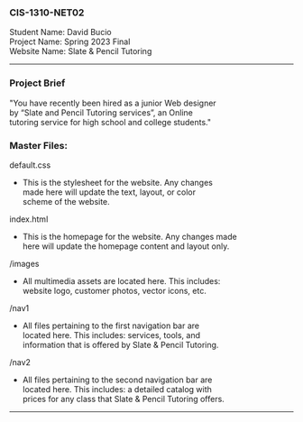 <h3> CIS-1310-NET02 </h3>

<p>
Student Name: David Bucio <br>
Project Name: Spring 2023 Final <br>
Website Name: Slate & Pencil Tutoring </p>

<hr>

<h3> Project Brief </h3>

<p>
"You have recently been hired as a junior Web designer <br>
by “Slate and Pencil Tutoring services”, an Online <br>
tutoring service for high school and college students." </p>

<h3> Master Files: </h3>

default.css
<ul><li>
This is the stylesheet for the website. Any changes <br>
made here will update the text, layout, or color <br>
scheme of the website.</li></ul>

index.html
<ul><li>
This is the homepage for the website. Any changes made <br>
here will update the homepage content and layout only.</li></ul>

/images
<ul><li>
All multimedia assets are located here. This includes: <br>
website logo, customer photos, vector icons, etc.</li></ul>

/nav1
<ul><li>
All files pertaining to the first navigation bar are <br>
located here. This includes: services, tools, and <br>
information that is offered by Slate & Pencil Tutoring. </li></ul>

/nav2
<ul><li>
All files pertaining to the second navigation bar are <br>
located here. This includes: a detailed catalog with <br>
prices for any class that Slate & Pencil Tutoring offers. </li></ul>

<hr>